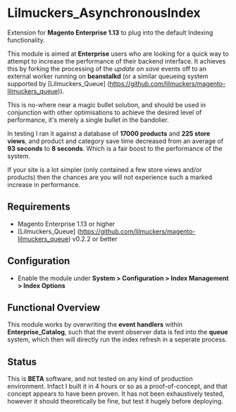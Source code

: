 # Lilmuckers_AsynchronousIndex

Extension for **Magento Enterprise 1.13** to plug into the default Indexing functionality.

This module is aimed at **Enterprise** users who are looking for a quick way to attempt to increase the performance of their backend interface. It achieves this by forking the processing of the *update on save* events off to an external worker running on **beanstalkd** (or a similar queueing system supported by [Lilmuckers_Queue] (https://github.com/lilmuckers/magento-lilmuckers_queue)).

This is no-where near a magic bullet solution, and should be used in conjunction with other optimisations to achieve the desired level of performance, it's merely a single bullet in the bandolier.

In testing I ran it against a database of **17000 products** and **225 store views**, and product and category save time decreased from an average of **93 seconds** to **8 seconds**. Which is a fair boost to the performance of the system.

If your site is a lot simpler (only contained a few store views and/or products) then the chances are you will not experience such a marked increase in performance.

## Requirements
 * Magento Enterprise 1.13 or higher
 * [Lilmuckers_Queue] (https://github.com/lilmuckers/magento-lilmuckers_queue) v0.2.2 or better
 
## Configuration
 * Enable the module under **System > Configuration > Index Management > Index Options**
 
## Functional Overview
This module works by overwriting the **event handlers** within **Enterprise_Catalog**, such that the event observer data is fed into the **queue** system, which then will directly run the index refresh in a seperate process.

## Status
This is **BETA** software, and not tested on any kind of production environment. Infact I built it in 4 hours or so as a proof-of-concept, and that concept appears to have been proven.
It has not been exhaustively tested, however it should theoretically be fine, but test it hugely before deploying.